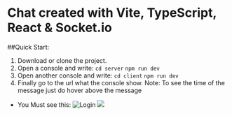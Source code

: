 # Chat created with Vite, TypeScript, React & Socket.io
##Quick Start:
1. Download or clone the project.
2. Open a console and write:
	`cd server`
	`npm run dev`
3.  Open another console and write:
	`cd client`
	`npm run dev`
4. Finally go to the url what the console show.
   Note: To see the time of the message just do hover above the message
- You Must see this:
![Login](https://scontent.feoh8-1.fna.fbcdn.net/v/t39.30808-6/376238109_681792713842287_629897631497078736_n.jpg?_nc_cat=102&ccb=1-7&_nc_sid=49d041&_nc_eui2=AeGoqyBs18zd3LfN0QP-3rmh20dhrEZ4LhvbR2GsRnguGycA59xzSyAITv_VmrrBbOzLzL9hfsAR8seRduzmCQPM&_nc_ohc=IR2r7Nfn3DEAX-1zQAI&_nc_zt=23&_nc_ht=scontent.feoh8-1.fna&oh=00_AfDN9oIVwkRSKqYM1ylfs8BTal1tIDM-p0MBRTxBKhbtIg&oe=6503EC67 "Login")
![](https://scontent.feoh8-1.fna.fbcdn.net/v/t39.30808-6/375831999_681794377175454_5324821439336932403_n.jpg?stp=dst-jpg_s1080x2048&_nc_cat=101&ccb=1-7&_nc_sid=49d041&_nc_eui2=AeFtL8rhKyaEDo3CYzzGna739Ld9AvkPb9n0t30C-Q9v2SxqNGguuH9o2Xxwu4udYsYY3W2EOzeXkyX1P54hRHR0&_nc_ohc=61IeQSXlNEsAX9GIV7-&_nc_zt=23&_nc_ht=scontent.feoh8-1.fna&oh=00_AfBDhibjvm0To69457bX2jpIVGFM4jOVv_Pxkv7Z3IFcLw&oe=6503881B)
